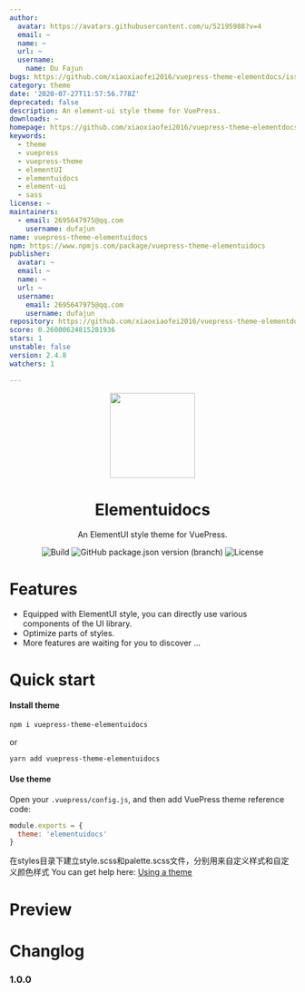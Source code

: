 ```yaml
---
author:
  avatar: https://avatars.githubusercontent.com/u/52195988?v=4
  email: ~
  name: ~
  url: ~
  username:
    name: Du Fajun
bugs: https://github.com/xiaoxiaofei2016/vuepress-theme-elementdocs/issues
category: theme
date: '2020-07-27T11:57:56.778Z'
deprecated: false
description: An element-ui style theme for VuePress.
downloads: ~
homepage: https://github.com/xiaoxiaofei2016/vuepress-theme-elementdocs#readme
keywords:
  - theme
  - vuepress
  - vuepress-theme
  - elementUI
  - elementuidocs
  - element-ui
  - sass
license: ~
maintainers:
  - email: 2695647975@qq.com
    username: dufajun
name: vuepress-theme-elementuidocs
npm: https://www.npmjs.com/package/vuepress-theme-elementuidocs
publisher:
  avatar: ~
  email: ~
  name: ~
  url: ~
  username:
    email: 2695647975@qq.com
    username: dufajun
repository: https://github.com/xiaoxiaofei2016/vuepress-theme-elementdocs
score: 0.26000624815281936
stars: 1
unstable: false
version: 2.4.8
watchers: 1

---
```


<div align="center"><img src="https://t9.baidu.com/it/u=3528916773,3720315611&fm=193" height = "150" /></div>

<h1 align="center">Elementuidocs</h1>

<div align="center">

An ElementUI style theme for VuePress.

</div>

<div align="center">

![Build](https://img.shields.io/badge/build-passing-brightgreen?style=flat-square) ![GitHub package.json version (branch)](https://img.shields.io/github/package-json/v/zpfz/vuepress-theme-antdocs?style=flat-square) ![License](https://img.shields.io/github/license/zpfz/vuepress-theme-antdocs?style=flat-square)

</div>

# Features
- Equipped with ElementUI style, you can directly use various components of the UI library.
- Optimize parts of styles.
- More features are waiting for you to discover ...

# Quick start

#### Install theme

```sh
npm i vuepress-theme-elementuidocs
```
or
```sh
yarn add vuepress-theme-elementuidocs
```

#### Use theme  

Open your `.vuepress/config.js`, and then add VuePress theme reference code:
```js
module.exports = {
  theme: 'elementuidocs'
}
```
在styles目录下建立style.scss和palette.scss文件，分别用来自定义样式和自定义颜色样式
You can get help here: [Using a theme](https://vuepress.vuejs.org/theme/using-a-theme.html#theme-shorthand)

# Preview

<!-- <p align="center"><img src="https://s2.ax1x.com/2020/02/28/3B3lOf.png"/></p> -->

# Changlog

### 1.0.0

